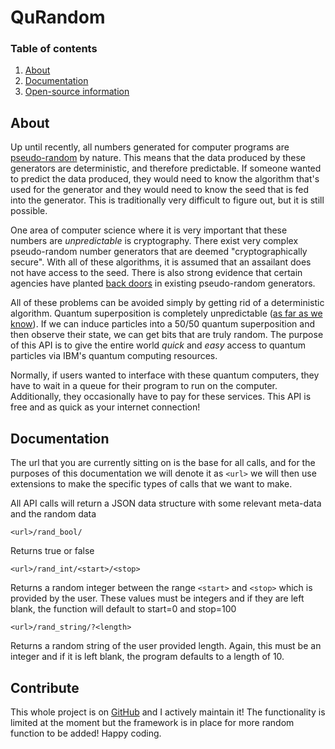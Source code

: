 # QuRandom

### Table of contents
1. [About](#about)
2. [Documentation](#documentation)
3. [Open-source information](#contribute)

## About
Up until recently, all numbers generated for computer programs are [pseudo-random](https://en.wikipedia.org/wiki/Pseudorandom_number_generator) by nature. This means that the data produced by these generators are deterministic, and therefore predictable. If someone wanted to predict the data produced, they would need to know the algorithm that's used for the generator and they would need to know the seed that is fed into the generator. This is traditionally very difficult to figure out, but it is still possible.

One area of computer science where it is very important that these numbers are *unpredictable* is cryptography. There exist very complex pseudo-random number generators that are deemed "cryptographically secure". With all of these algorithms, it is assumed that an assailant does not have access to the seed. There is also strong evidence that certain agencies have planted [back doors](https://blog.cryptographyengineering.com/2013/09/18/the-many-flaws-of-dualecdrbg/) in existing pseudo-random generators.

All of these problems can be avoided simply by getting rid of a deterministic algorithm. Quantum superposition is completely unpredictable ([as far as we know](https://www.nature.com/articles/439392d)). If we can induce particles into a 50/50 quantum superposition and then observe their state, we can get bits that are truly random. The purpose of this API is to give the entire world *quick* and *easy* access to quantum particles via IBM's quantum computing resources.

Normally, if users wanted to interface with these quantum computers, they have to wait in a queue for their program to run on the computer. Additionally, they occasionally have to pay for these services. This API is free and as quick as your internet connection!

## Documentation

The url that you are currently sitting on is the base for all calls, and for the purposes of this documentation we will denote it as `<url>` we will then use extensions to make the specific types of calls that we want to make.

All API calls will return a JSON data structure with some relevant meta-data and the random data

```
<url>/rand_bool/
```
Returns true or false

```
<url>/rand_int/<start>/<stop>
```
Returns a random integer between the range `<start>` and `<stop>` which is provided by the user. These values must be integers and if they are left blank, the function will default to start=0 and stop=100

```
<url>/rand_string/?<length>
```
Returns a random string of the user provided length. Again, this must be an integer and if it is left blank, the program defaults to a length of 10.

## Contribute
This whole project is on [GitHub](https://github.com/NoahSchiro/QuRandom) and I actively maintain it! The functionality is limited at the moment but the framework is in place for more random function to be added! Happy coding.
